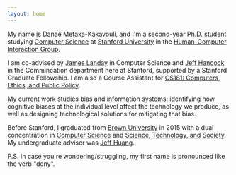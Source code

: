```yaml
---
layout: home
---
```


My name is Dana&euml; Metaxa-Kakavouli, and I'm a second-year Ph.D. student studying [Computer Science][cs] at [Stanford University][stanford] in the [Human-Computer Interaction Group][hci].

I am co-advised by [James Landay][landay] in Computer Science and [Jeff Hancock][hancock] in the Commincation department here at Stanford, supported by a Stanford Graduate Fellowship. I am also a Course Assistant for [CS181: Computers, Ethics, and Public Policy][cs181].

My current work studies bias and information systems: identifying how cognitive biases at the individual level affect the technology we produce, as well as designing technological solutions for mitigating that bias.

Before Stanford, I graduated from [Brown University][brown] in 2015 with a dual concentration in [Computer Science][browncs] and [Science, Technology, and Society][sts]. My undergraduate advisor was [Jeff Huang][huang].

P.S. In case you're wondering/struggling, my first name is pronounced like the verb "deny". 

[stanford]: https://www.stanford.edu/
[brown]: https://www.brown.edu/
[cs]: http://www-cs.stanford.edu/
[cs181]: https://stanfordcs181.github.io
[hci]:http://hci.stanford.edu/
[sts]: http://www.brown.edu/academics/science-and-technology-studies/
[browncs]: https://cs.brown.edu/
[brownhci]: http://hci.cs.brown.edu/
[hancock]: http://jeff-hancock.com
[huang]: http://jeffhuang.com/
[landay]: https://profiles.stanford.edu/james-landay
[msb]: http://hci.stanford.edu/msb/
[mm]: http://metamind.io

